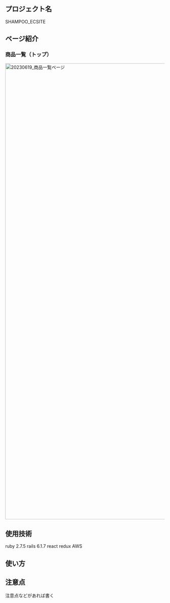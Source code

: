 ## プロジェクト名

SHAMPOO_ECSITE

## ページ紹介
### 商品一覧（トップ）
<img width="1440" alt="20230619_商品一覧ページ" src="https://github.com/Onepiece2424/shampoo_ec_site/assets/79039664/13233c37-cb46-4443-afe4-f86230dd7a61">




## 使用技術
ruby 2.7.5
rails 6.1.7
react
redux
AWS


## 使い方


## 注意点

注意点などがあれば書く

